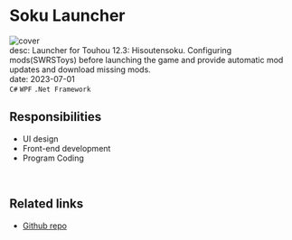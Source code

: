 # Soku Launcher
![cover](/assets/images/works/soku-launcher/cover.jpeg)  
desc: Launcher for Touhou 12.3: Hisoutensoku. Configuring mods(SWRSToys) before launching the game and provide automatic mod updates and download missing mods.  
date: 2023-07-01  
``C#`` ``WPF`` ``.Net Framework``

## Responsibilities
- UI design
- Front-end development
- Program Coding
  
<br />

## Related links
- [Github repo](https://github.com/0Miles/soku-launcher)